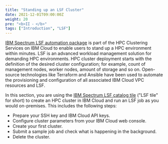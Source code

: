 ```yaml
---
title: "Standing up an LSF Cluster"
date: 2021-12-01T09:00:00Z
weight: 20
pre: "<b>II ⁃ </b>"
tags: ["Introduction", "LSF"]
---
```


[IBM Spectrum LSF automation package](https://www.ibm.com/cloud/blog/announcements/ibm-spectrum-lsf-is-now-available-on-ibm-cloud)
is part of the HPC Clustering Services on IBM Cloud to
enable users to stand up a HPC environment within minutes.  LSF is an advanced
workload management solution for demanding HPC environments. HPC cluster
deployment starts with the definition of the desired cluster configuration; for
example, count of management nodes, worker nodes, amount of storage and so on.
Open-source technologies like Terraform and Ansible have been used to automate
the provisioning and configuration of all associated IBM Cloud VPC resources
and LSF. 

In this section, you are using the
[IBM Spectrum LSF catalog tile](https://cloud.ibm.com/catalog/content/terraform-1623200063-71606cab-c6e1-4f95-a47a-2ce541dcbed8-global)
("LSF tile" for short) to create an HPC cluster in IBM Cloud and run an LSF job
as you would on-premises. This includes the following steps:

* Prepare your SSH key and IBM Cloud API keys.
* Configure cluster parameters from your IBM Cloud web console.
* Create your first cluster.
* Submit a sample job and check what is happening in the background.
* Delete the cluster.
